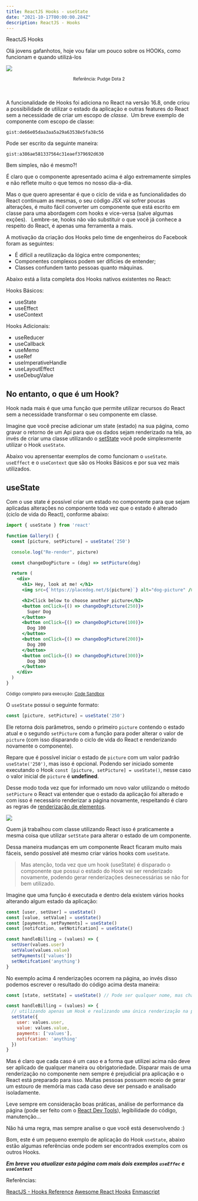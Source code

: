 ```yaml
---
title: ReactJS Hooks - useState
date: "2021-10-17T00:00:00.284Z"
description: ReactJS - Hooks
---
```


ReactJS Hooks

Olá jovens gafanhotos, hoje vou falar um pouco sobre os HOOKs, como funcionam e quando utilizá-los

![](https://i.ibb.co/2q6Lh5j/pudge-hook.png)
<center><small>Referência: Pudge Dota 2</small></center>
</br>
</br>


A funcionalidade de Hooks foi adiciona no React na versão 16.8, onde criou a possibilidade de utilizar o estado da aplicação e outras features do React sem a necessidade de criar um escopo de *classe*. 
Um breve exemplo de componente com escopo de classe:


`gist:de66e05daa3aa5a29a63538e5fa38c56`

Pode ser escrito da seguinte maneira:

`gist:a386ae581337564c31eaef379692d630`


Bem simples, não é mesmo?!

É claro que o componente apresentado acima é algo extremamente simples e não reflete muito o que temos no nosso dia-a-dia. 

Mas o que quero apresentar é que o ciclo de vida e as funcionalidades do React continuam as mesmas, o seu código JSX vai sofrer poucas alterações, é muito fácil converter um componente que está escrito em classe para uma abordagem com hooks e vice-versa (salve algumas exções).
 
Lembre-se, hooks não vão substituir o que você já conhece a respeito do React, é apenas uma ferramenta a mais.

A motivação da criação dos Hooks pelo time de engenheiros do Facebook foram as seguintes:
* É difícil a reutilização da lógica entre componentes;
* Componentes complexos podem ser difícies de entender;
* Classes confundem tanto pessoas quanto máquinas.

Abaixo está a lista completa dos Hooks nativos existentes no React:

Hooks Básicos:
* useState
* useEffect
* useContext

Hooks Adicionais:
* useReducer
* useCallback
* useMemo
* useRef
* useImperativeHandle
* useLayoutEffect
* useDebugValue

## No entanto, o que é um Hook?
Hook nada mais é que uma função que permite utilizar recursos do React sem a necessidade transformar o seu componente em classe. 

Imagine que você precise adicionar um state (estado) na sua página, como gravar o retorno de um Api para que os dados sejam renderizado na tela, ao invés de criar uma classe utilizando o [setState](https://pt-br.reactjs.org/docs/faq-state.html) você pode simplesmente utilizar o Hook `useState`. 

Abaixo vou aprensentar exemplos de como funcionam o `useState`. `useEffect` e o `useContext` que são os Hooks Básicos e por sua vez mais utilizados.

## useState
Com o use state é possível criar um estado no componente para que sejam aplicadas alterações no componente toda vez que o estado é alterado (ciclo de vida do React), conforme abaixo:

```jsx
import { useState } from 'react'

function Gallery() {
  const [picture, setPicture] = useState('250')

  console.log("Re-render", picture)

  const changeDogPicture = (dog) => setPicture(dog)

  return (
    <div>
      <h1> Hey, look at me! </h1>
      <img src={`https://placedog.net/${picture}`} alt="dog-picture" />

      <h2>Click below to choose another picture</h2>
      <button onClick={() => changeDogPicture(250)}>
        Super Dog
      </button>
      <button onClick={() => changeDogPicture(100)}>
        Dog 100
      </button>
      <button onClick={() => changeDogPicture(200)}>
        Dog 200
      </button>
      <button onClick={() => changeDogPicture(300)}>
        Dog 300
      </button>
    </div>
  )
}

```
<small>Código completo para execução: [Code Sandbox](https://codesandbox.io/s/reacthook-usestate-example-9n1pj?file=/src/App.js)
</small>

O `useState` possui o seguinte formato:
```js
const [picture, setPicture] = useState('250')
```

Ele retorna dois parâmetros, sendo o primeiro `picture` contendo o estado atual e o segundo `setPicture` com a função para poder alterar o valor de `picture` (com isso disparando o ciclo de vida do React e renderizando novamente o componente).

Repare que é possível iniciar o estado de `picture` com um valor padrão `useState('250')`, mas isso é opcional. Podendo ser iniciado somente executando o Hook `const [picture, setPicture] = useState()`, nesse caso o valor inicial de `picture` é **undefined**.

Desse modo toda vez que for informado um novo valor utilizando o método `setPicture` o React vai entender que o estado da aplicação foi alterado e com isso é necessário renderizar a página novamente, respeitando é claro as regras de [renderização de elementos](https://pt-br.reactjs.org/docs/rendering-elements.html#react-only-updates-whats-necessary).

![](https://i.ibb.co/qggpj6Q/usestate-dogs.gif)

Quem já trabalhou com classe utilizando React isso é praticamente a mesma coisa que utilizar `setState` para alterar o estado de um componente.

Dessa maneira mudanças em um componente React ficaram muito mais fáceis, sendo possível até mesmo criar vários hooks com `useState`. 

> Mas atenção, toda vez que um hook (useState) é disparado o componente que possui o estado do Hook vai ser renderizado novamente, podendo gerar renderizações desnecessárias se não for bem utilizado. 

Imagine que uma função é executada e dentro dela existem vários hooks alterando algum estado da aplicação:

```jsx
const [user, setUser] = useState()
const [value, setValue] = useState()
const [payments, setPayments] = useState()
const [notifcation, setNotifcation] = useState()

const handleBilling = (values) => {
  setUser(values.user)
  setValue(values.value)
  setPayments(['values'])
  setNotifcation('anything')
}

```
No exemplo acima 4 renderizações ocorrem na página, ao invés disso podemos escrever o resultado do código acima desta maneira:

```jsx
const [state, setState] = useState() // Pode ser qualquer nome, mas chamei de state por ficar mais claro que é o estado do component. É uma mera semelhança ao nome utilizado quando utilizamos classe com React

const handleBilling = (values) => {
  // utilizando apenas um Hook e realizando uma única renderização na página
  setState({
    user: values.user,
    value: values.value,
    payments: ['values'],
    notifcation: 'anything'
  })
}

```

Mas é claro que cada caso é um caso e a forma que utilizei acima não deve ser aplicado de qualquer maneira ou obrigatoriedade. Disparar mais de uma renderização no componente nem sempre é prejudicial pra aplicação e o React está preparado para isso. Muitas pessoas possuem receio de gerar um estouro de memória mas cada caso deve ser pensado e analisado isoladamente.

Leve sempre em consideração boas práticas, análise de performance da página (pode ser feito com o [React Dev Tools](https://pt-br.reactjs.org/blog/2019/08/15/new-react-devtools.html)), legibilidade do código, manutenção...

Não há uma regra, mas sempre analise o que você está desenvolvendo :)

Bom, este é um pequeno exemplo de aplicação do Hook `useState`, abaixo estão algumas referências onde podem ser encontrados exemplos com os outros Hooks.

***Em breve vou atualizar esta página com mais dois exemplos `useEffec` e `useContext`***

Referências:

[ReactJS - Hooks Reference](https://reactjs.org/docs/hooks-reference.html)
[Awesome React Hooks](https://github.com/rehooks/awesome-react-hooks)
[Enmascript](https://enmascript.com/articles/2018/10/26/react-conf-2018-understanding-react-hooks-proposal-with-simple-examples)